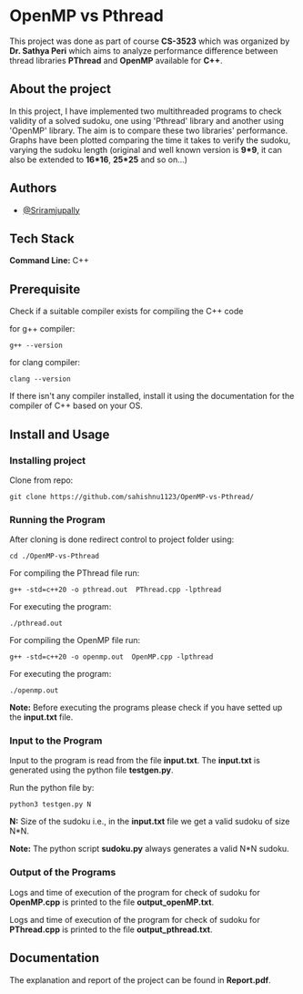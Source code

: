 # OpenMP vs Pthread

This project was done as part of course **CS-3523** which was organized by **Dr. Sathya Peri** which aims to analyze performance difference between thread libraries **PThread** and **OpenMP** available for **C++**.

## About the project

In this project, I have implemented two multithreaded programs to check validity of a solved sudoku, one using 'Pthread' library and another using 'OpenMP' library. The aim is to compare these two libraries' performance. Graphs have been plotted comparing the time it takes to verify the sudoku, varying the sudoku length (original and well known version is **9*9**, it can also be extended to **16*16**, **25*25** and so on...)





## Authors

- [@Sriramjupally](https://github.com/Sriramjupally)


## Tech Stack

**Command Line:** C++
## Prerequisite

Check if a suitable compiler exists for compiling the C++ code

for g++ compiler:

    g++ --version

for clang compiler:

    clang --version

If there isn't any compiler installed, install it using the documentation for the compiler of C++ based on your OS.

## Install and Usage

### Installing project

Clone from repo:

    git clone https://github.com/sahishnu1123/OpenMP-vs-Pthread/

### Running the Program

After cloning is done redirect control to project folder using:

    cd ./OpenMP-vs-Pthread

For compiling the PThread file run:

    g++ -std=c++20 -o pthread.out  PThread.cpp -lpthread

For executing the program:

    ./pthread.out	

For compiling the OpenMP file run:

    g++ -std=c++20 -o openmp.out  OpenMP.cpp -lpthread

For executing the program:

    ./openmp.out	

**Note:** Before executing the programs please check if you have setted up the **input.txt** file.

### Input to the Program

Input to the program is read from the file **input.txt**. The **input.txt** is generated using the python file **testgen.py**.

Run the python file by:

    python3 testgen.py N

**N:** Size of the sudoku i.e., in the **input.txt** file we get a valid sudoku of size N*N.

**Note:** The python script **sudoku.py** always generates a valid N*N sudoku.

### Output of the Programs

Logs and time of execution of the program for check of sudoku for **OpenMP.cpp** is printed to the file **output_openMP.txt**.

Logs and time of execution of the program for check of sudoku for **PThread.cpp** is printed to the file **output_pthread.txt**.


## Documentation

The explanation and report of the project can be found in **Report.pdf**.
